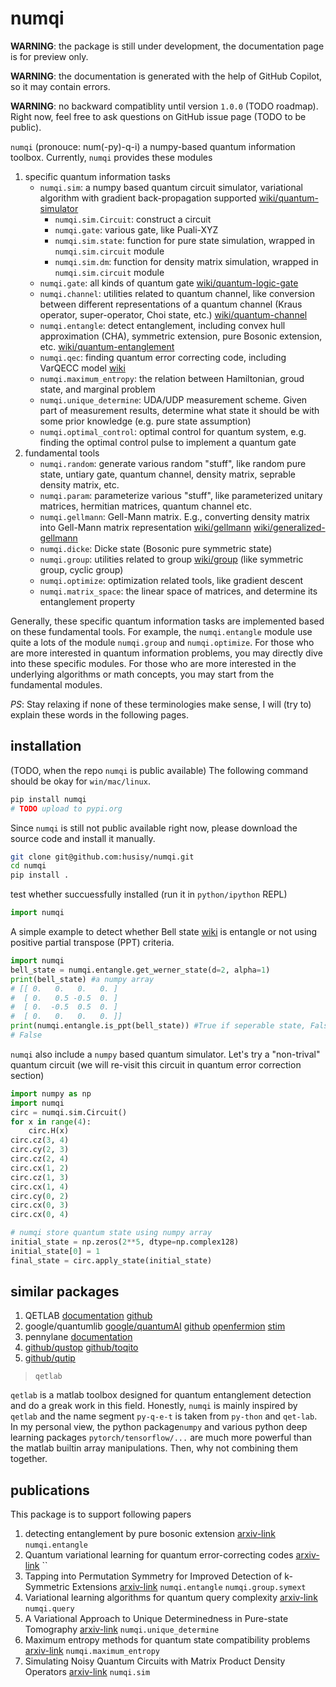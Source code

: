 # numqi

**WARNING**: the package is still under development, the documentation page is for preview only.

**WARNING**: the documentation is generated with the help of GitHub Copilot, so it may contain errors.

**WARNING**: no backward compatiblity until version `1.0.0` (TODO roadmap). Right now, feel free to ask questions on GitHub issue page (TODO to be public).

`numqi` (pronouce: num(-py)-q-i) a numpy-based quantum information toolbox. Currently, `numqi` provides these modules

1. specific quantum information tasks
    * `numqi.sim`: a numpy based quantum circuit simulator, variational algorithm with gradient back-propagation supported [wiki/quantum-simulator](https://en.wikipedia.org/wiki/Quantum_simulator)
        * `numqi.sim.Circuit`: construct a circuit
        * `numqi.gate`: various gate, like Puali-XYZ
        * `numqi.sim.state`: function for pure state simulation, wrapped in `numqi.sim.circuit` module
        * `numqi.sim.dm`: function for density matrix simulation, wrapped in `numqi.sim.circuit` module
    * `numqi.gate`: all kinds of quantum gate [wiki/quantum-logic-gate](https://en.wikipedia.org/wiki/Quantum_logic_gate)
    * `numqi.channel`: utilities related to quantum channel, like conversion between different representations of a quantum channel (Kraus operator, super-operator, Choi state, etc.) [wiki/quantum-channel](https://en.wikipedia.org/wiki/Quantum_channel)
    * `numqi.entangle`: detect entanglement, including convex hull approximation (CHA), symmetric extension, pure Bosonic extension, etc. [wiki/quantum-entanglement](https://en.wikipedia.org/wiki/Quantum_entanglement)
    * `numqi.qec`: finding quantum error correcting code, including VarQECC model [wiki](https://en.wikipedia.org/wiki/Quantum_error_correction)
    * `numqi.maximum_entropy`: the relation between Hamiltonian, groud state, and marginal problem
    * `numqi.unique_determine`: UDA/UDP measurement scheme. Given part of measurement results, determine what state it should be with some prior knowledge (e.g. pure state assumption)
    * `numqi.optimal_control`: optimal control for quantum system, e.g. finding the optimal control pulse to implement a quantum gate
2. fundamental tools
   * `numqi.random`: generate various random "stuff", like random pure state, untiary gate, quantum channel, density matrix, seprable density matrix, etc.
   * `numqi.param`: parameterize various "stuff", like parameterized unitary matrices, hermitian matrices, quantum channel etc.
   * `numqi.gellmann`: Gell-Mann matrix. E.g., converting density matrix into Gell-Mann matrix representation [wiki/gellmann](https://en.wikipedia.org/wiki/Gell-Mann_matrices) [wiki/generalized-gellmann](https://en.wikipedia.org/wiki/Generalizations_of_Pauli_matrices)
   * `numqi.dicke`: Dicke state (Bosonic pure symmetric state)
   * `numqi.group`: utilities related to group [wiki/group](https://en.wikipedia.org/wiki/Group_(mathematics)) (like symmetric group, cyclic group)
   * `numqi.optimize`: optimization related tools, like gradient descent
   * `numqi.matrix_space`: the linear space of matrices, and determine its entanglement property

Generally, these specific quantum information tasks are implemented based on these fundamental tools. For example, the `numqi.entangle` module use quite a lots of the module `numqi.group` and `numqi.optimize`. For those who are more interested in quantum information problems, you may directly dive into these specific modules. For those who are more interested in the underlying algorithms or math concepts, you may start from the fundamental modules.

*PS*: Stay relaxing if none of these terminologies make sense, I will (try to) explain these words in the following pages.

## installation

(TODO, when the repo `numqi` is public available) The following command should be okay for `win/mac/linux`.

```bash
pip install numqi
# TODO upload to pypi.org
```

Since `numqi` is still not public available right now, please download the source code and install it manually.

```bash
git clone git@github.com:husisy/numqi.git
cd numqi
pip install .
```

test whether succuessfully installed (run it in `python/ipython` REPL)

```python
import numqi
```

A simple example to detect whether Bell state [wiki](https://en.wikipedia.org/wiki/Bell_state) is entangle or not using positive partial transpose (PPT) criteria.

```python
import numqi
bell_state = numqi.entangle.get_werner_state(d=2, alpha=1)
print(bell_state) #a numpy array
# [[ 0.   0.   0.   0. ]
#  [ 0.   0.5 -0.5  0. ]
#  [ 0.  -0.5  0.5  0. ]
#  [ 0.   0.   0.   0. ]]
print(numqi.entangle.is_ppt(bell_state)) #True if seperable state, False is entangle state (small probability also return True)
# False
```

`numqi` also include a `numpy` based quantum simulator. Let's try a "non-trival" quantum circuit (we will re-visit this circuit in quantum error correction section)

```python
import numpy as np
import numqi
circ = numqi.sim.Circuit()
for x in range(4):
    circ.H(x)
circ.cz(3, 4)
circ.cy(2, 3)
circ.cz(2, 4)
circ.cx(1, 2)
circ.cz(1, 3)
circ.cx(1, 4)
circ.cy(0, 2)
circ.cx(0, 3)
circ.cx(0, 4)

# numqi store quantum state using numpy array
initial_state = np.zeros(2**5, dtype=np.complex128)
initial_state[0] = 1
final_state = circ.apply_state(initial_state)
```

## similar packages

1. QETLAB [documentation](https://qetlab.com/) [github](https://github.com/nathanieljohnston/QETLAB)
2. google/quantumlib [google/quantumAI](https://quantumai.google/software) [github](https://github.com/quantumlib) [openfermion](https://github.com/quantumlib/OpenFermion) [stim](https://github.com/quantumlib/Stim)
3. pennylane [documentation](https://docs.pennylane.ai/en/stable/)
4. [github/qustop](https://github.com/vprusso/qustop) [github/toqito](https://github.com/vprusso/toqito)
5. [github/qutip](https://github.com/qutip)

> `qetlab`

`qetlab` is a matlab toolbox designed for quantum entanglement detection and do a greak work in this field. Honestly, `numqi` is mainly inspired by `qetlab` and the name segment `py-q-e-t` is taken from `py-thon` and `qet-lab`. In my personal view, the python package`numpy` and various python deep learning packages `pytorch/tensorflow/...` are much more powerful than the matlab builtin array manipulations. Then, why not combining them together.

## publications

This package is to support following papers

1. detecting entanglement by pure bosonic extension [arxiv-link](https://arxiv.org/abs/2209.10934) `numqi.entangle`
2. Quantum variational learning for quantum error-correcting codes [arxiv-link](https://arxiv.org/abs/2204.03560) ``
3. Tapping into Permutation Symmetry for Improved Detection of k-Symmetric Extensions [arxiv-link](https://arxiv.org/abs/2309.04144) `numqi.entangle` `numqi.group.symext`
4. Variational learning algorithms for quantum query complexity [arxiv-link](https://arxiv.org/abs/2205.07449) `numqi.query`
5. A Variational Approach to Unique Determinedness in Pure-state Tomography [arxiv-link](https://arxiv.org/abs/2305.10811) `numqi.unique_determine`
6. Maximum entropy methods for quantum state compatibility problems [arxiv-link](https://arxiv.org/abs/2207.11645) `numqi.maximum_entropy`
7. Simulating Noisy Quantum Circuits with Matrix Product Density Operators [arxiv-link](https://arxiv.org/abs/2004.02388) `numqi.sim`

